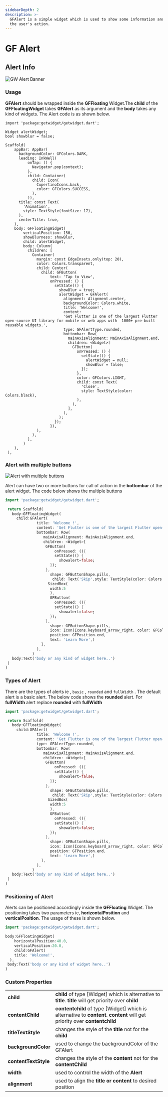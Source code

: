 ```yaml
---
sidebarDepth: 2
description: >-
  GFAlert is a simple widget which is used to show some information and wait for
  the user's action.
---
```


# GF Alert

## Alert Info

![GW Alert Banner](https://ik.imagekit.io/ionicfirebaseapp/getwidget/docs/tr:w-800,f-auto/Alerts_lGAx_wQkf.png)

### Usage

**GFAlert** should be wrapped inside the **GFFloating** Widget.The **child** of the **GFFloatingWidget** takes **GFAlert** as its argument and the **body** takes any kind of widgets. The Alert code is as shown below.

```text
import 'package:getwidget/getwidget.dart';

Widget alertWidget;
bool showblur = false;

Scaffold(
    appBar: AppBar(
      backgroundColor: GFColors.DARK,
      leading: InkWell(
          onTap: () {
            Navigator.pop(context);
          },
          child: Container(
            child: Icon(
              CupertinoIcons.back,
              color: GFColors.SUCCESS,
            ),
          )),
      title: const Text(
        'Animation',
        style: TextStyle(fontSize: 17),
      ),
      centerTitle: true,
    ),
    body: GFFloatingWidget(
        verticalPosition: 150,
        showBlurness: showBlur,
        child: alertWidget,
        body: Column(
          children: [
            Container(
              margin: const EdgeInsets.only(top: 20),
              color: Colors.transparent,
              child: Center(
                child: GFButton(
                    text: 'Tap to View',
                    onPressed: () {
                      setState(() {
                        showBlur = true;
                        alertWidget = GFAlert(
                          alignment: Alignment.center,
                          backgroundColor: Colors.white,
                          title: 'Welcome!',
                          content:
                          'Get Flutter is one of the largest Flutter open-source UI library for mobile or web apps with  1000+ pre-built reusable widgets.',
                          type: GFAlertType.rounded,
                          bottombar: Row(
                            mainAxisAlignment: MainAxisAlignment.end,
                            children: <Widget>[
                              GFButton(
                                onPressed: () {
                                  setState(() {
                                    alertWidget = null;
                                    showBlur = false;
                                  });
                                },
                                color: GFColors.LIGHT,
                                child: const Text(
                                  'Close',
                                  style: TextStyle(color: Colors.black),
                                ),
                              ),
                            ],
                          ),
                        );
                      });
                    }),
              ),
            ),
          ],
        )
    ),
 ),
```

### Alert with multiple buttons

![Alert with multiple buttons](https://ik.imagekit.io/ionicfirebaseapp/getwidget/docs/tr:w-800,f-auto/alert-with-multiple-buttons-2x_Shkug_oIA_mgJmFTzcS.png)

Alert can have two or more buttons for call of action in the **bottombar** of the alert widget. The code below shows the multiple buttons

```dart
import 'package:getwidget/getwidget.dart';

 return Scaffold(
   body:GFFloatingWidget(
     child:GFAlert(
              title: 'Welcome !',
              content: 'Get Flutter is one of the largest Flutter open-source UI library for mobile or web apps with  1000+ pre-built reusable widgets.',
              bottombar: Row(
                 mainAxisAlignment: MainAxisAlignment.end,
                 children: <Widget>[
                  GFButton(
                      onPressed: (){
                      setState(() {
                        showalert=false;
                    });
                  },
                    shape: GFButtonShape.pills,
                     child: Text('Skip',style: TextStyle(color: Colors.black)),
                   SizedBox(
                    width:5
                    ),
                    GFButton(
                      onPressed: (){
                      setState(() {
                        showalert=false;
                    });
                  },
                    shape: GFButtonShape.pills,
                    icon: Icon(Icons.keyboard_arrow_right, color: GFColors.getGFColor(GFColor.white),),
                    position: GFPosition.end,
                    text: 'Learn More',)
                ],
              ),
            )
   body:Text('body or any kind of widget here..')
 )
)
```

### Types of Alert

There are the types of alerts ie , `basic` , `rounded` and `fullWidth` . The default alert is a basic alert. The below code shows the **rounded** alert. For **fullWidth** alert replace **rounded** with **fullWidth**

```dart
import 'package:getwidget/getwidget.dart';

 return Scaffold(
   body:GFFloatingWidget(
     child:GFAlert(
              title: 'Welcome !',
              content: 'Get Flutter is one of the largest Flutter open-source UI library for mobile or web apps with  1000+ pre-built reusable widgets.',
              type: GFAlertType.rounded,
              bottombar: Row(
                 mainAxisAlignment: MainAxisAlignment.end,
                 children: <Widget>[
                  GFButton(
                      onPressed: (){
                      setState(() {
                        showalert=false;
                    });
                  },
                    shape: GFButtonShape.pills,
                     child: Text('Skip',style: TextStyle(color: Colors.black)),
                   SizedBox(
                    width:5
                    ),
                    GFButton(
                      onPressed: (){
                      setState(() {
                        showalert=false;
                    });
                  },
                    shape: GFButtonShape.pills,
                    icon: Icon(Icons.keyboard_arrow_right, color: GFColors.getGFColor(GFColor.white),),
                    position: GFPosition.end,
                    text: 'Learn More',)
                ],
              ),
            )
   body:Text('body or any kind of widget here..')
 )
)
```

### Positioning of Alert

Alerts can be positioned accordingly inside the **GFFloating** Widget. The positioning takes two parameters ie, **horizontalPosition** and **verticalPosition**. The usage of these is shown below.

```dart
import 'package:getwidget/getwidget.dart';

body:GFFloatingWidget(
    horizontalPosition:40.0,
    verticalPosition:20.0,
    child:GFAlert(
    title: 'Welcome!',
  ),
 body:Text('body or any kind of widget here..')
)
```

### Custom Properties

|  |  |
| :--- | :--- |
| **child** | **child** of type \[Widget\] which is alternative to **title**. **title** will get priority over **child** |
| **contentChild** | **contentchild** of type \[Widget\] which is alternative to **content**. **content** will get priority over **contentchild** |
| **titleTextStyle** | changes the style of the **title**  not for the **child** |
| **backgroundColor** | used to change the backgroundColor of the GFAlert |
| **contentTextStyle** | changes the style of the **content**  not for the **contentChild** |
| **width** | used to control the width of the **Alert** |
| **alignment** | used to align the **title or content** to desired position |

